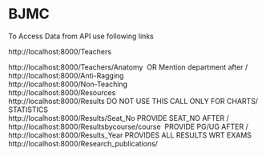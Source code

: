 # BJMC
To Access Data from API use following links
<br>

http://localhost:8000/Teachers
<br>

http://localhost:8000/Teachers/Anatomy  OR Mention department after /
    <br>
   http://localhost:8000/Anti-Ragging
    <br>
   http://localhost:8000/Non-Teaching
    <br>
     http://localhost:8000/Resources
    <br>
     http://localhost:8000/Results DO NOT USE THIS CALL ONLY FOR CHARTS/ STATISTICS
    <br>
     http://localhost:8000/Results/Seat_No PROVIDE SEAT_NO AFTER /   
    <br>
     http://localhost:8000/Resultsbycourse/course  PROVIDE PG/UG AFTER /
    <br>
    http://localhost:8000/Results_Year PROVIDES ALL RESULTS WRT EXAMS
    <br>
    http://localhost:8000/Research_publications/
